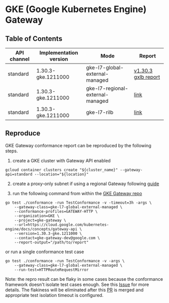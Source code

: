 # GKE (Google Kubernetes Engine) Gateway

## Table of Contents

|API channel|Implementation version|Mode|Report|
|-----------|----------------------|----|------|
|standard|1.30.3-gke.1211000|gke-l7-global-external-managed|[v1.30.3 gxlb report](./standard-1.30.3-gxlb-report.yaml)|
|standard|1.30.3-gke.1211000|gke-l7-regional-external-managed|[link](./standard-1.30.3-rxlb-report.yaml)|
|standard|1.30.3-gke.1211000|gke-l7-rilb|[link](./standard-1.30.3-rilb-report.yaml)|

## Reproduce

GKE Gateway conformance report can be reproduced by the following steps.

1. create a GKE cluster with Gateway API enabled

```
gcloud container clusters create "${cluster_name}" --gateway-api=standard --location="${location}"
```

2. create a proxy-only subnet if using a regional Gateway following [guide](https://cloud.google.com/kubernetes-engine/docs/how-to/deploying-gateways#configure_a_proxy-only_subnet)

3. run the following command from within the [GKE Gateway repo](https://github.com/GoogleCloudPlatform/gke-gateway-api)

```
go test ./conformance -run TestConformance -v -timeout=3h -args \
    --gateway-class=gke-l7-global-external-managed \
    --conformance-profiles=GATEWAY-HTTP \
    --organization=GKE \
    --project=gke-gateway \
    --url=https://cloud.google.com/kubernetes-engine/docs/concepts/gateway-api \
    --version=1.30.3-gke.1211000 \
    --contact=gke-gateway-dev@google.com \
    --report-output="/path/to/report"
```

or run a single conformance test case

```
go test ./conformance -run TestConformance -v -args \
    --gateway-class=gke-l7-global-external-managed \
    --run-test=HTTPRouteRequestMirror
```

Note: the repro result can be flaky in some cases because the conformance framework doesn't isolate test cases enough.
See this [Issue](https://github.com/kubernetes-sigs/gateway-api/issues/3233) for more details.
The flakiness will be eliminated after this [PR](https://github.com/kubernetes-sigs/gateway-api/pull/3243) is merged and appropriate test isolation timeout is configured.

